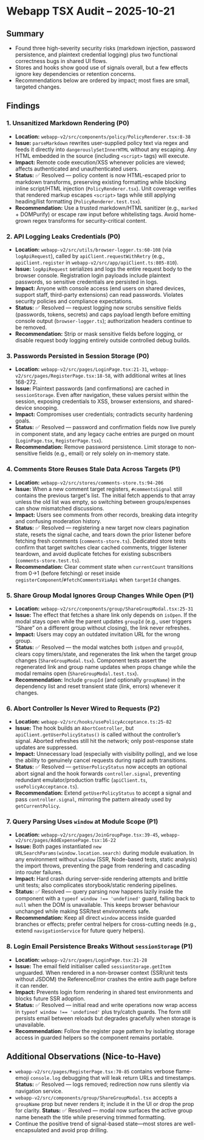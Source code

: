 # Webapp TSX Audit – 2025-10-21

## Summary
- Found three high-severity security risks (markdown injection, password persistence, and plaintext credential logging) plus two functional correctness bugs in shared UI flows.
- Stores and hooks show good use of signals overall, but a few effects ignore key dependencies or retention concerns.
- Recommendations below are ordered by impact; most fixes are small, targeted changes.

## Findings

### 1. Unsanitized Markdown Rendering (P0)
- **Location:** `webapp-v2/src/components/policy/PolicyRenderer.tsx:8-38`
- **Issue:** `parseMarkdown` rewrites user-supplied policy text via regex and feeds it directly into `dangerouslySetInnerHTML` without any escaping. Any HTML embedded in the source (including `<script>` tags) will execute.
- **Impact:** Remote code execution/XSS whenever policies are viewed; affects authenticated and unauthenticated users.
- **Status:** ✅ Resolved — policy content is now HTML-escaped prior to markdown transforms, preserving existing formatting while blocking inline script/HTML injection (`PolicyRenderer.tsx`). Unit coverage verifies that rendered markup escapes `<script>` tags while still applying heading/list formatting (`PolicyRenderer.test.tsx`).
- **Recommendation:** Use a trusted markdown/HTML sanitizer (e.g., `marked` + DOMPurify) or escape raw input before whitelisting tags. Avoid home-grown regex transforms for security-critical content.

### 2. API Logging Leaks Credentials (P0)
- **Location:** `webapp-v2/src/utils/browser-logger.ts:60-108` (via `logApiRequest`), called by `apiClient.requestWithRetry` (e.g., `apiClient.register` in `webapp-v2/src/app/apiClient.ts:805-810`).
- **Issue:** `logApiRequest` serializes and logs the entire request body to the browser console. Registration login payloads include plaintext passwords, so sensitive credentials are persisted in logs.
- **Impact:** Anyone with console access (end users on shared devices, support staff, third-party extensions) can read passwords. Violates security policies and compliance expectations.
- **Status:** ✅ Resolved — request logging now scrubs sensitive fields (passwords, tokens, secrets) and caps payload length before emitting console output (`browser-logger.ts`); authorization headers continue to be removed.
- **Recommendation:** Strip or mask sensitive fields before logging, or disable request body logging entirely outside controlled debug builds.

### 3. Passwords Persisted in Session Storage (P0)
- **Location:** `webapp-v2/src/pages/LoginPage.tsx:21-31`, `webapp-v2/src/pages/RegisterPage.tsx:18-58`, with additional writes at lines 168-272.
- **Issue:** Plaintext passwords (and confirmations) are cached in `sessionStorage`. Even after navigation, these values persist within the session, exposing credentials to XSS, browser extensions, and shared-device snooping.
- **Impact:** Compromises user credentials; contradicts security hardening goals.
- **Status:** ✅ Resolved — password and confirmation fields now live purely in component state, and any legacy cache entries are purged on mount (`LoginPage.tsx`, `RegisterPage.tsx`).
- **Recommendation:** Remove password persistence. Limit storage to non-sensitive fields (e.g., email) or rely solely on in-memory state.

### 4. Comments Store Reuses Stale Data Across Targets (P1)
- **Location:** `webapp-v2/src/stores/comments-store.ts:94-206`
- **Issue:** When a new comment target registers, `#commentsSignal` still contains the previous target's list. The initial fetch appends to that array unless the old list was empty, so switching between groups/expenses can show mismatched discussions.
- **Impact:** Users see comments from other records, breaking data integrity and confusing moderation history.
- **Status:** ✅ Resolved — registering a new target now clears pagination state, resets the signal cache, and tears down the prior listener before fetching fresh comments (`comments-store.ts`). Dedicated store tests confirm that target switches clear cached comments, trigger listener teardown, and avoid duplicate fetches for existing subscribers (`comments-store.test.ts`).
- **Recommendation:** Clear comment state when `currentCount` transitions from 0→1 (before fetching) or reset inside `registerComponent`/`#fetchCommentsViaApi` when `targetId` changes.

### 5. Share Group Modal Ignores Group Changes While Open (P1)
- **Location:** `webapp-v2/src/components/group/ShareGroupModal.tsx:25-31`
- **Issue:** The effect that fetches a share link only depends on `isOpen`. If the modal stays open while the parent updates `groupId` (e.g., user triggers “Share” on a different group without closing), the link never refreshes.
- **Impact:** Users may copy an outdated invitation URL for the wrong group.
- **Status:** ✅ Resolved — the modal watches both `isOpen` and `groupId`, clears copy timers/state, and regenerates the link when the target group changes (`ShareGroupModal.tsx`). Component tests assert the regenerated link and group name updates when props change while the modal remains open (`ShareGroupModal.test.tsx`).
- **Recommendation:** Include `groupId` (and optionally `groupName`) in the dependency list and reset transient state (link, errors) whenever it changes.

### 6. Abort Controller Is Never Wired to Requests (P2)
- **Location:** `webapp-v2/src/hooks/usePolicyAcceptance.ts:25-82`
- **Issue:** The hook builds an `AbortController`, but `apiClient.getUserPolicyStatus()` is called without the controller’s signal. Aborted refreshes still hit the network; only post-response state updates are suppressed.
- **Impact:** Unnecessary load (especially with visibility polling), and we lose the ability to genuinely cancel requests during rapid auth transitions.
- **Status:** ✅ Resolved — `getUserPolicyStatus` now accepts an optional abort signal and the hook forwards `controller.signal`, preventing redundant emulator/production traffic (`apiClient.ts`, `usePolicyAcceptance.ts`).
- **Recommendation:** Extend `getUserPolicyStatus` to accept a signal and pass `controller.signal`, mirroring the pattern already used by `getCurrentPolicy`.

### 7. Query Parsing Uses `window` at Module Scope (P1)
- **Location:** `webapp-v2/src/pages/JoinGroupPage.tsx:39-45`, `webapp-v2/src/pages/AddExpensePage.tsx:16-22`
- **Issue:** Both pages instantiated `new URLSearchParams(window.location.search)` during module evaluation. In any environment without `window` (SSR, Node-based tests, static analysis) the import throws, preventing the page from rendering and cascading into router failures.
- **Impact:** Hard crash during server-side rendering attempts and brittle unit tests; also complicates storybook/static rendering pipelines.
- **Status:** ✅ Resolved — query parsing now happens lazily inside the component with a `typeof window !== 'undefined'` guard, falling back to `null` when the DOM is unavailable. This keeps browser behaviour unchanged while making SSR/test environments safe.
- **Recommendation:** Keep all direct `window` access inside guarded branches or effects; prefer central helpers for cross-cutting needs (e.g., extend `navigationService` for future query helpers).

### 8. Login Email Persistence Breaks Without `sessionStorage` (P1)
- **Location:** `webapp-v2/src/pages/LoginPage.tsx:21-28`
- **Issue:** The email field initialiser called `sessionStorage.getItem` unguarded. When rendered in a non-browser context (SSR/unit tests without JSDOM) the ReferenceError crashes the entire auth page before it can render.
- **Impact:** Prevents login form rendering in shared test environments and blocks future SSR adoption.
- **Status:** ✅ Resolved — initial read and write operations now wrap access in `typeof window !== 'undefined'` plus try/catch guards. The form still persists email between reloads but degrades gracefully when storage is unavailable.
- **Recommendation:** Follow the register page pattern by isolating storage access in guarded helpers so the component remains portable.

## Additional Observations (Nice-to-Have)
- `webapp-v2/src/pages/RegisterPage.tsx:70-85` contains verbose flame-emoji `console.log` debugging that will leak return URLs and timestamps. **Status:** ✅ Resolved — logs removed; redirection now runs silently via navigation service.
- `webapp-v2/src/components/group/ShareGroupModal.tsx` accepts a `groupName` prop but never renders it; include it in the UI or drop the prop for clarity. **Status:** ✅ Resolved — modal now surfaces the active group name beneath the title while preserving trimmed formatting.
- Continue the positive trend of signal-based state—most stores are well-encapsulated and avoid prop drilling.
